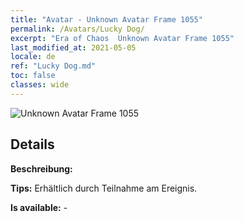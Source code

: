 ```yaml
---
title: "Avatar - Unknown Avatar Frame 1055"
permalink: /Avatars/Lucky Dog/
excerpt: "Era of Chaos  Unknown Avatar Frame 1055"
last_modified_at: 2021-05-05
locale: de
ref: "Lucky Dog.md"
toc: false
classes: wide
---
```

 ![Unknown Avatar Frame 1055](/images/a/avatarFrame_55.png)

## Details

 **Beschreibung:**  

 **Tips:** Erhältlich durch Teilnahme am Ereignis. 

 **Is available:**  - 

